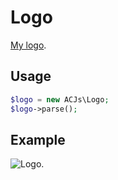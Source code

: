 # Logo

[My logo](https://acjs.net/logo/).

## Usage

```php
$logo = new ACJs\Logo;
$logo->parse();
```

## Example

![Logo.](https://acjs.net/kabk/eindexamen/GODekkerACJ2.png)